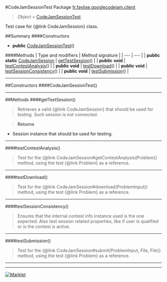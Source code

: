 #CodeJamSessionTest
Package [fr.faylixe.googlecodejam.client](README.md)<br>

> *Object* > [CodeJamSessionTest](CodeJamSessionTest.md)

Test case for {@link CodeJamSession} class.

##Summary
####Constructors
* **public** [CodeJamSessionTest](#codejamsessiontest)()

####Methods
| Type and modifiers | Method signature |
| --- | --- |
| **public static** [CodeJamSession](CodeJamSession.md) | [getTestSession](#gettestsession)() |
| **public** **void** | [testContestAnalysis](#testcontestanalysis)() |
| **public** **void** | [testDownload](#testdownload)() |
| **public** **void** | [testSessionConsistency](#testsessionconsistency)() |
| **public** **void** | [testSubmission](#testsubmission)() |

---


##Constructors
####CodeJamSessionTest()
> 


---


##Methods
####getTestSession()
> Retrieves a valid {@link CodeJamSession}
 that should be used for testing.
 Such session is not connected.

> **Returns**
* Session instance that should be used for testing.


---

####testContestAnalysis()
> Test for the {@link CodeJamSession#getContestAnalysis(Problem)}
 method, using the test {@link Problem} as a reference.


---

####testDownload()
> Test for the {@link CodeJamSession#download(ProblemInput)}
 method, using the test {@link Problem} as a reference.


---

####testSessionConsistency()
> Ensures that the internal contest info instance used
 is the one expected. Also test session related properties,
 like if user is qualified or is the contest is active.


---

####testSubmission()
> Test for the {@link CodeJamSession#submit(ProblemInput, File, File)}
 method, using the test {@link Problem} as a reference.


---

---

[![Marklet](https://img.shields.io/badge/Generated%20by-Marklet-green.svg)](https://github.com/Faylixe/marklet)